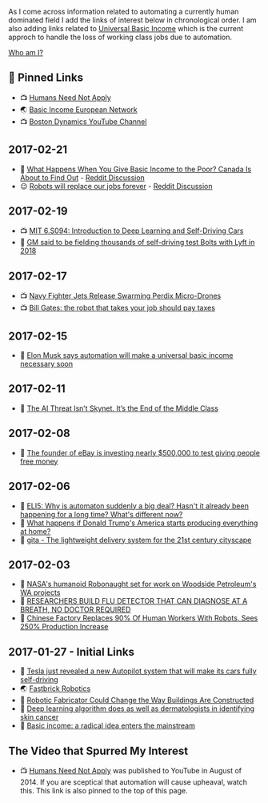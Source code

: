 As I come across information related to automating a currently human dominated field I add the links of interest below in chronological order. I am also adding links related to [Universal Basic Income](https://en.wikipedia.org/wiki/Basic_income) which is the current approch to handle the loss of working class jobs due to automation.

[Who am I?](https://github.com/grantcarthew)

## 📌 Pinned Links

*   📺 [Humans Need Not Apply](https://www.youtube.com/watch?v=7Pq-S557XQU)
*   🌏 [Basic Income European Network](http://basicincome.org/)
*   📺 [Boston Dynamics YouTube Channel](https://www.youtube.com/user/BostonDynamics)

## 2017-02-21

*   📰 [What Happens When You Give Basic Income to the Poor? Canada Is About to Find Out](http://bigthink.com/natalie-shoemaker/canada-testing-a-system-where-it-gives-its-poorest-citizens-1320-a-month) - [Reddit Discussion](https://www.reddit.com/r/BasicIncome/comments/5uz0ky/what_happens_when_you_give_basic_income_to_the/)
*   😉 [Robots will replace our jobs forever](http://i.imgur.com/K77ukhu.gif) - [Reddit Discussion](https://www.reddit.com/r/funny/comments/5v3y2h/robots_will_replace_our_jobs_forever/)

## 2017-02-19

*   📺 [MIT 6.S094: Introduction to Deep Learning and Self-Driving Cars](https://www.youtube.com/watch?v=1L0TKZQcUtA)
*   📰 [GM said to be fielding thousands of self-driving test Bolts with Lyft in 2018](https://techcrunch.com/2017/02/17/gm-said-to-be-fielding-thousands-of-self-driving-test-bolts-with-lyft-in-2018/)
## 2017-02-17

*   📺 [Navy Fighter Jets Release Swarming Perdix Micro-Drones](https://www.youtube.com/watch?v=0WNNanoUu2I)
*   📺 [Bill Gates: the robot that takes your job should pay taxes](https://www.youtube.com/watch?v=nccryZOcrUg)

## 2017-02-15

*   📰 [Elon Musk says automation will make a universal basic income necessary soon](https://news.fastcompany.com/elon-musk-says-automation-will-make-a-universal-basic-income-necessary-soon-4030576)

## 2017-02-11

*   📰 [The AI Threat Isn’t Skynet. It’s the End of the Middle Class](https://www.wired.com/2017/02/ai-threat-isnt-skynet-end-middle-class/)

## 2017-02-08

*   📰 [The founder of eBay is investing nearly $500,000 to test giving people free money](http://finance.yahoo.com/news/pierre-omidyar-of-ebay-is-investing-nearly-500000-to-test-universal-basic-income-165336410.html)

## 2017-02-06

*   📰 [ELI5: Why is automaton suddenly a big deal? Hasn't it already been happening for a long time? What's different now?](https://www.reddit.com/r/explainlikeimfive/comments/5s5gfd/eli5_why_is_automaton_suddenly_a_big_deal_hasnt/)
*   📰 [What happens if Donald Trump's America starts producing everything at home?](http://www.abc.net.au/news/2017-02-06/ian-verrender-analysis-donald-trumps-america-first/8242878)
*   📰 [gita - The lightweight delivery system for the 21st century cityscape](http://gita.piaggiofastforward.com/)

## 2017-02-03

*   📰 [NASA's humanoid Robonaught set for work on Woodside Petroleum's WA projects](http://www.abc.net.au/news/2017-02-02/humanoid-robot-used-in-woodside-petroleum-wa-oil-gas-projects/8236508)
*   📰 [RESEARCHERS BUILD FLU DETECTOR THAT CAN DIAGNOSE AT A BREATH, NO DOCTOR REQUIRED](http://www.digitaltrends.com/cool-tech/flu-breathalyzer/)
*   📰 [Chinese Factory Replaces 90% Of Human Workers With Robots, Sees 250% Production Increase](http://monetarywatch.com/2017/01/chinese-factory-replaces-90-human-workers-robots-sees-250-production-increase/)

## 2017-01-27 - Initial Links

*   📰 [Tesla just revealed a new Autopilot system that will make its cars fully self-driving](http://www.businessinsider.com.au/tesla-announces-new-autopilot-self-driving-2016-10)
*   🌏 [Fastbrick Robotics](http://fbr.com.au/)
*   📰 [Robotic Fabricator Could Change the Way Buildings Are Constructed](https://www.technologyreview.com/s/603429/robotic-fabricator-could-change-the-way-buildings-are-constructed/)
*   📰 [Deep learning algorithm does as well as dermatologists in identifying skin cancer](http://news.stanford.edu/2017/01/25/artificial-intelligence-used-identify-skin-cancer/)
*   📰 [Basic income: a radical idea enters the mainstream](http://apo.org.au/node/70793)

## The Video that Spurred My Interest

*   📺 [Humans Need Not Apply](https://www.youtube.com/watch?v=7Pq-S557XQU) was published to YouTube in August of 2014. If you are sceptical that automation will cause upheaval, watch this. This link is also pinned to the top of this page.
